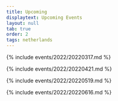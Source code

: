```yaml
---
title: Upcoming
displaytext: Upcoming Events
layout: null
tab: true
order: 2
tags: netherlands
---
```


{% include events/2022/20220317.md %}

{% include events/2022/20220421.md %}

{% include events/2022/20220519.md %}

{% include events/2022/20220616.md %}
